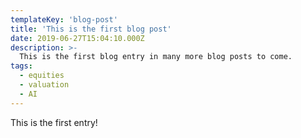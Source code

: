 ```yaml
---
templateKey: 'blog-post'
title: 'This is the first blog post'
date: 2019-06-27T15:04:10.000Z
description: >-
  This is the first blog entry in many more blog posts to come.
tags:
  - equities
  - valuation
  - AI
---
```


This is the first entry!
